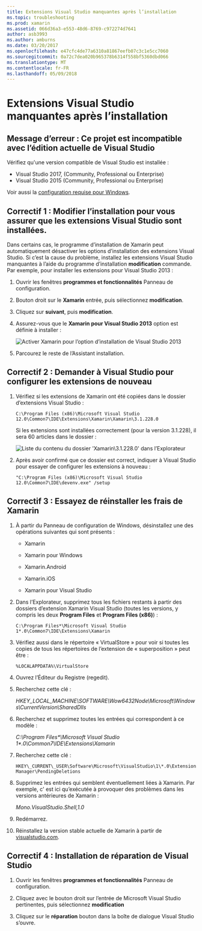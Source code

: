 ```yaml
---
title: Extensions Visual Studio manquantes après l’installation
ms.topic: troubleshooting
ms.prod: xamarin
ms.assetid: 066d36a3-e553-48d6-8769-c972274d7641
author: asb3993
ms.author: amburns
ms.date: 03/20/2017
ms.openlocfilehash: e47cfc4de77a6310a81867eefb07c3c1e5cc7060
ms.sourcegitcommit: 0a72c7dea020b965378b6314f558bf5360dbd066
ms.translationtype: MT
ms.contentlocale: fr-FR
ms.lasthandoff: 05/09/2018
---
```

# <a name="missing-visual-studio-extensions-after-installation"></a>Extensions Visual Studio manquantes après l’installation

## <a name="error-message-this-project-is-incompatible-with-the-current-edition-of-visual-studio"></a>Message d’erreur : Ce projet est incompatible avec l’édition actuelle de Visual Studio

Vérifiez qu'une version compatible de Visual Studio est installée :

-   Visual Studio 2017, (Community, Professional ou Enterprise)
-   Visual Studio 2015 (Community, Professional ou Enterprise)

Voir aussi la [configuration requise pour Windows](~/cross-platform/get-started/requirements.md#windows).

## <a name="possible-fix-1-change-the-installation-to-make-sure-the-visual-studio-extensions-are-installed"></a>Correctif 1 : Modifier l’installation pour vous assurer que les extensions Visual Studio sont installées.

Dans certains cas, le programme d’installation de Xamarin peut automatiquement désactiver les options d’installation des extensions Visual Studio. Si c’est la cause du problème, installez les extensions Visual Studio manquantes à l’aide du programme d’installation **modification** commande. Par exemple, pour installer les extensions pour Visual Studio 2013 :

1. Ouvrir les fenêtres **programmes et fonctionnalités** Panneau de configuration.

2. Bouton droit sur le **Xamarin** entrée, puis sélectionnez **modification**.

3. Cliquez sur **suivant**, puis **modification**.

4. Assurez-vous que le **Xamarin pour Visual Studio 2013** option est définie à installer :

    ![](missing-vs-extensions-images/installer.png "Activer Xamarin pour l’option d’installation de Visual Studio 2013")

5. Parcourez le reste de l’Assistant installation.

## <a name="possible-fix-2-ask-visual-studio-to-set-up-the-extensions-again"></a>Correctif 2 : Demander à Visual Studio pour configurer les extensions de nouveau

1. Vérifiez si les extensions de Xamarin ont été copiées dans le dossier d’extensions Visual Studio :

    `C:\Program Files (x86)\Microsoft Visual Studio 12.0\Common7\IDE\Extensions\Xamarin\Xamarin\3.1.228.0`

    Si les extensions sont installées correctement (pour la version 3.1.228), il sera 60 articles dans le dossier :


    ![](missing-vs-extensions-images/folder.png "Liste du contenu du dossier 'Xamarin\3.1.228.0' dans l’Explorateur")

2. Après avoir confirmé que ce dossier est correct, indiquer à Visual Studio pour essayer de configurer les extensions à nouveau :

    `"C:\Program Files (x86)\Microsoft Visual Studio 12.0\Common7\IDE\devenv.exe" /setup`

## <a name="possible-fix-3-try-a-fresh-reinstall-of-xamarin"></a>Correctif 3 : Essayez de réinstaller les frais de Xamarin

1.  À partir du Panneau de configuration de Windows, désinstallez une des opérations suivantes qui sont présents :

    *   Xamarin

    *   Xamarin pour Windows

    *   Xamarin.Android

    *   Xamarin.iOS

    *   Xamarin pour Visual Studio

2.  Dans l’Explorateur, supprimez tous les fichiers restants à partir des dossiers d’extension Xamarin Visual Studio (toutes les versions, y compris les deux **Program Files** et **Program Files (x86)**) :

    `C:\Program Files*\Microsoft Visual Studio 1*.0\Common7\IDE\Extensions\Xamarin`

3.  Vérifiez aussi dans le répertoire « VirtualStore » pour voir si toutes les copies de tous les répertoires de l’extension de « superposition » peut être :

    `%LOCALAPPDATA%\VirtualStore`

4.  Ouvrez l’Éditeur du Registre (regedit).

5.  Recherchez cette clé :

    _HKEY\_LOCAL\_MACHINE\SOFTWARE\Wow6432Node\Microsoft\Windows\CurrentVersion\SharedDlls_

6.  Recherchez et supprimez toutes les entrées qui correspondent à ce modèle :

    _C:\Program Files\*\Microsoft Visual Studio 1\*.0\Common7\IDE\Extensions\Xamarin_

7.  Recherchez cette clé :

    `HKEY\_CURRENT\_USER\Software\Microsoft\VisualStudio\1\*.0\ExtensionManager\PendingDeletions`

8.  Supprimez les entrées qui semblent éventuellement liées à Xamarin. Par exemple, c' est ici qu’exécutée à provoquer des problèmes dans les versions antérieures de Xamarin :

    _Mono.VisualStudio.Shell,1.0_

9.  Redémarrez.

10.  Réinstallez la version stable actuelle de Xamarin à partir de [visualstudio.com](https://visualstudio.com/xamarin).

## <a name="possible-fix-4-repair-visual-studio-installation"></a>Correctif 4 : Installation de réparation de Visual Studio

1.  Ouvrir les fenêtres **programmes et fonctionnalités** Panneau de configuration.

2.  Cliquez avec le bouton droit sur l’entrée de Microsoft Visual Studio pertinentes, puis sélectionnez **modification**

3.  Cliquez sur le **réparation** bouton dans la boîte de dialogue Visual Studio s’ouvre.
